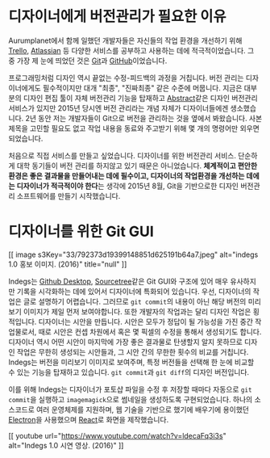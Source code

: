 # 디자이너에게 버전관리가 필요한 이유

Aurumplanet에서 함께 일했던 개발자들은 자신들의 작업 환경을 개선하기 위해 [Trello](https://trello.com/en), [Atlassian](https://www.atlassian.com/) 등 다양한 서비스를 공부하고 사용하는 데에 적극적이었습니다. 그 중 가장 제 눈에 띄었던 것은 [Git](https://en.wikipedia.org/wiki/Git)과 [GitHub](https://github.com/)이었습니다.

프로그래밍처럼 디자인 역시 끝없는 수정-피드백의 과정을 거칩니다. 버전 관리는 디자이너에게도 필수적이지만 대개 "최종", "진짜최종" 같은 수준에 머뭅니다. 지금은 대부분의 디자인 편집 툴이 자체 버전관리 기능을 탑재하고 [Abstract](http://abstract.com/)같은 디자인 버전관리 서비스가 있지만 2015년 당시엔 버전 관리라는 개념 자체가 디자이너들에겐 생소했습니다. 2년 동안 저는 개발자들이 Git으로 버전을 관리하는 것을 옆에서 봐왔습니다. 사본 제목을 고민할 필요도 없고 작업 내용을 동료와 주고받기 위해 몇 개의 명령어만 외우면 되었습니다.

처음으로 직접 서비스를 만들고 싶었습니다. 디자이너를 위한 버전관리 서비스. 단순하게 대학 동기들이 버전 관리를 하지않고 있기 때문은 아니었습니다. **체계적이고 편안한 환경은 좋은 결과물을 만들어내는 데에 필수이고, 디자이너의 작업환경을 개선하는 데에는 디자이너가 적극적이야 한다**는 생각에 2015년 8월, Git을 기반으로한 디자인 버전관리 소프트웨어를 만들기 시작했습니다.

# 디자이너를 위한 Git GUI

[[ image s3Key="33/792373d19399148851d625191b64a7.jpeg" alt="indegs 1.0 홍보 이미지. (2016)" title="null" ]]

Indegs는 [Github Desktop](https://desktop.github.com/), [Sourcetree](https://www.sourcetreeapp.com/)같은 Git GUI와 구조에 있어 매우 유사하지만 기록을 시각화하는 데에 있어서 디자이너에 특화되어 있습니다. 우선, 디자이너의 작업은 글로 설명하기 어렵습니다. 그러므로 `git commit`의 내용이 아닌 해당 버전의 미리보기 이미지가 제일 먼저 보여야합니다. 또한 개발자의 작업과는 달리 디자인 작업은 횡적입니다. 디자이너는 시안을 만듭니다. 시안은 모두가 정답이 될 가능성을 가진 중간 작업물로서, 때로 시안은 컨셉 차원에서 혹은 몇 픽셀의 수정을 통해서 생성되기도 합니다. 디자이너 역시 어떤 시안이 마지막에 가장 좋은 결과물로 탄생할지 알지 못하므로 디자인 작업은 무한히 생성되는 시안들과, 그 시안 간의 무한한 횟수의 비교를 거칩니다. Indegs는 버전을 미리보기 이미지로 보여주며, 특정 버전들을 선택해 한 눈에 비교할 수 있는 기능을 탑재하고 있습니다. `git commit`과 `git diff`의 디자인 버전입니다.

이를 위해 Indegs는 디자이너가 포토샵 파일을 수정 후 저장할 때마다 자동으로 `git commit`을 실행하고 `imagemagick`으로 썸네일을 생성하도록 구현되었습니다. 하나의 소스코드로 여러 운영체제를 지원하며, 웹 기술을 기반으로 했기에 배우기에 용이했던 [Electron](https://electronjs.org/)을 사용했으며 [React](https://reactjs.org)로 화면을 제작했습니다.

[[ youtube url="https://www.youtube.com/watch?v=ldecaFq3i3s" alt="Indegs 1.0 시연 영상. (2016)" ]]
